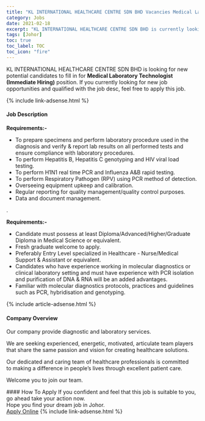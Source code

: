 ```yaml
---
title: "KL INTERNATIONAL HEALTHCARE CENTRE SDN BHD Vacancies Medical Laboratory Technologist (Immediate Hiring)" 
category: Jobs 
date: 2021-02-18 
excerpt: "KL INTERNATIONAL HEALTHCARE CENTRE SDN BHD is currently looking for suitable person to fill in the Medical Laboratory Technologist (Immediate Hiring) which based in Johor" 
tags: [Johor] 
toc: true 
toc_label: TOC 
toc_icon: "fire" 
--- 
```


<p>KL INTERNATIONAL HEALTHCARE CENTRE SDN BHD is looking for new potential candidates to fill in for <b>Medical Laboratory Technologist (Immediate Hiring)</b> position. If you currently looking for new job opportunities and qualified with the job desc, feel free to apply this job.
</p>{% include link-adsense.html %} 
<div><div><h4>Job Description</h4></div><div><div><span><div><p><strong>Requirements:-</strong></p><ul><li>To prepare specimens and perform laboratory procedure used in the diagnosis and verify &amp; report&#160;lab results on all performed tests and ensure compliance with laboratory procedures.</li><li>To perform Hepatitis B, Hepatitis C genotyping and HIV viral load testing.</li><li>To perform H1N1 real time PCR and Influenza A&amp;B rapid testing.</li><li>To perform Respiratory Pathogen (RPV) using PCR method of detection.</li><li>Overseeing equipment upkeep and calibration.</li><li>Regular reporting for quality management/quality control purposes.</li><li>Data and document management.&#160;</li></ul><p>.</p><p><strong>Requirements:-</strong></p><ul><li>Candidate must possess at least Diploma/Advanced/Higher/Graduate Diploma in Medical Science or equivalent.</li><li>Fresh graduate welcome to apply.</li><li>Preferably Entry Level specialized in Healthcare - Nurse/Medical Support &amp; Assistant or equivalent.</li><li>Candidates who have experience working in molecular diagnostics or clinical laboratory setting and&#160;must have experience with PCR isolation and purification of DNA &amp; RNA will be an added advantages.</li><li>Familiar with molecular diagnostics protocols, practices and guidelines such as PCR, hybridisation&#160;and genotyping.</li></ul></div></span></div></div></div> 
{% include article-adsense.html %} 
<div><div><h4>Company Overview</h4></div><div><div><span><div><p>Our company provide diagnostic and laboratory services.&#160;</p><p>We&#160;are seeking experienced,&#160;energetic, motivated, articulate team players that share&#160;the&#160;same passion and vision for creating&#160;healthcare&#160;solutions.</p><p>Our dedicated and caring team of healthcare professionals is committed to&#160;making a difference in people&#8217;s lives through excellent patient care.</p><p>Welcome you to join our team.&#160;</p></div></span></div></div></div> 
#### How To Apply 
If you confident and feel that this job is suitable to you, go ahead take your action now. <br/> 
Hope you find your dream job in Johor. <br/> 
<a href="https://www.jobstreet.com.my/en/job/medical-laboratory-technologist-immediate-hiring-4485126?jobId=jobstreet-my-job-4485126&" class="btn btn--info" target="_blank" rel="nofollow noopenner">Apply Online</a> 
{% include link-adsense.html %} 